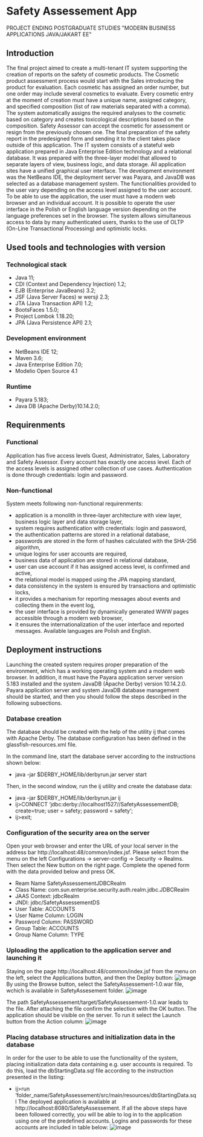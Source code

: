# Safety Assessement App
PROJECT ENDING POSTGRADUATE STUDIES "MODERN BUSINESS APPLICATIONS JAVA/JAKART EE"

## Introduction
The final project aimed to create a multi-tenant IT system supporting the creation of reports on the safety of cosmetic products. The Cosmetic product assessment process would start with the Sales introducing the product for evaluation. Each cosmetic has assigned an order number, but one order may include several cosmetics to evaluate. Every cosmetic entry at the moment of creation must have a unique name, assigned category, and specified composition (list of raw materials separated with a comma). The system automatically assigns the required analyses to the cosmetic based on category and creates toxicological descriptions based on the composition. Safety Assessor can accept the cosmetic for assessment or resign from the previously chosen one. The final preparation of the safety report in the predesigned form  and sending it to the client takes place outside of this application.
The IT system consists of a stateful web application prepared in Java Enterprise Edition technology and a relational database. It was prepared with the three-layer model that allowed to separate layers of view, business logic, and data storage. All application sites have a unified graphical user interface. The development environment was the NetBeans IDE, the deployment server was Payara, and JavaDB was selected as a database management system.
The functionalities provided to the user vary depending on the access level assigned to the user account. To be able to use the application, the user must have a modern web browser and an individual account.  It is possible to operate the user interface in the Polish or English language version depending on the language preferences set in the browser. The system allows simultaneous access to data by many authenticated users, thanks to the use of OLTP (On-Line Transactional Processing) and optimistic locks.

## Used tools and technologies with version

### Technological stack
* Java 11;
* CDI (Context and Dependency Injection) 1.2;
* EJB (Enterprise JavaBeans) 3.2;
* JSF (Java Server Faces) w wersji 2.3;
* JTA (Java Transaction API) 1.2;
* BootsFaces 1.5.0;
* Project Lombok 1.18.20;
* JPA (Java Persistence API) 2.1;

### Development environment
* NetBeans IDE 12;
* Maven 3.6;
* Java Enterprise Edition 7.0;
* Modelio Open Source 4.1

### Runtime
* Payara 5.183;
* Java DB (Apache Derby)10.14.2.0;

## Requirenments

### Functional
Application has five access levels Guest, Administrator, Sales, Laboratory and Safety Assessor. 
Every account has exactly one access level. Each of the access levels is assigned other collection of use cases.
Authentication is done through credentials: login and password.

### Non-functional
System meets following non-functional requirenments:
* application is a monolith in three-layer architecture with view layer, business logic layer and data storage layer,
* system requires authentication with credentials: login and password,
* the authentication patterns are stored in a relational database, 
* passwords are stored in the form of hashes calculated with the SHA-256 algorithm,
* unique logins for user accounts are required,
* business data of application are stored in relational database,
* user can use account if it has assigned access level, is confirmed and active,
* the relational model is mapped using the JPA mapping standard,
* data consistency in the system is ensured by transactions and optimistic locks,
* it provides a mechanism for reporting messages about events and collecting them in the event log,
* the user interface is provided by dynamically generated WWW pages accessible through a modern web browser,
* it ensures the internationalization of the user interface and reported messages. Available languages are Polish and English.

## Deployment instructions

Launching the created system requires proper preparation of the environment,
which has a working operating system and a modern web browser.
In addition, it must have the Payara application server version 5.183 installed and the system
JavaDB (Apache Derby) version 10.14.2.0. Payara application server and system JavaDB database management 
should be started, and then you should follow the steps described in the following subsections.

### Database creation
The database should be created with the help of the utility
ij that comes with Apache Derby. The database configuration has been defined
in the glassfish-resources.xml file.

In the command line, start the database server according to the instructions shown below:
* java -jar $DERBY_HOME/lib/derbyrun.jar server start

Then, in the second window, run the ij utility and create the database data:
* java -jar $DERBY_HOME/lib/derbyrun.jar ij
* ij>CONNECT ‘jdbc:derby://localhost1527//SafetyAssessementDB; create=true; user = safety; password = safety‘;
* ij>exit;

### Configuration of the security area on the server
Open your web browser and enter the URL of your local server in the address bar
http://localhost:48/common/index.jsf. Please select from the menu on the left
Configurations → server-config → Security → Realms. Then select the New button on the right
page. Complete the opened form with the data provided below and press OK.
* Ream Name SafetyAssessementJDBCRealm
* Class Name: com.sun.enterprise.security.auth.realm.jdbc.JDBCRealm
* JAAS Context: jdbcRealm
* JNDI: jdbc/SafetyAssessementDS
* User Table: ACCOUNTS
* User Name Column: LOGIN
* Password Column: PASSWORD
* Group Table: ACCOUNTS
* Group Name Column: TYPE

### Uploading the application to the application server and launching it
Staying on the page http://localhost:48/common/index.jsf from the menu on the left, select
the Applications button, and then the Deploy button:
![image](https://github.com/AleksandraKemona/SafetyAssessement/assets/87969897/727682fb-21d3-4ae7-a58b-a90ebf8d2d65)
By using the Browse button, select the SafetyAssessement-1.0.war file, wchich is available in SafetyAssesement folder.
![image](https://github.com/AleksandraKemona/SafetyAssessement/assets/87969897/fa94b603-2483-429b-9c0d-adc337634428)

The path SafetyAssessement/target/SafetyAssessement-1.0.war leads to the file. After attaching the file
confirm the selection with the OK button. The application should be visible on the server. To run it
select the Launch button from the Action column:
![image](https://github.com/AleksandraKemona/SafetyAssessement/assets/87969897/54a138f2-6fc8-4682-959f-5d4c2361d3b9)

### Placing database structures and initialization data in the database
In order for the user to be able to use the functionality of the system, placing initialization data
data containing e.g. user accounts is required. To do this, load the dbStartingData.sql file
according to the instruction presented in the listing:
* ij>run ‘folder_name/SafetyAssessement/src/main/resources/dbStartingData.sql
The deployed application is available at http://localhost:8080/SafetyAssessement.
If all the above steps have been followed correctly, you will be able to log in
to the application using one of the predefined accounts. Logins and passwords for these accounts are included in table below:
![image](https://github.com/AleksandraKemona/SafetyAssessement/assets/87969897/eccbccfd-ff5c-4ca7-99ff-8d802c3316e0)






